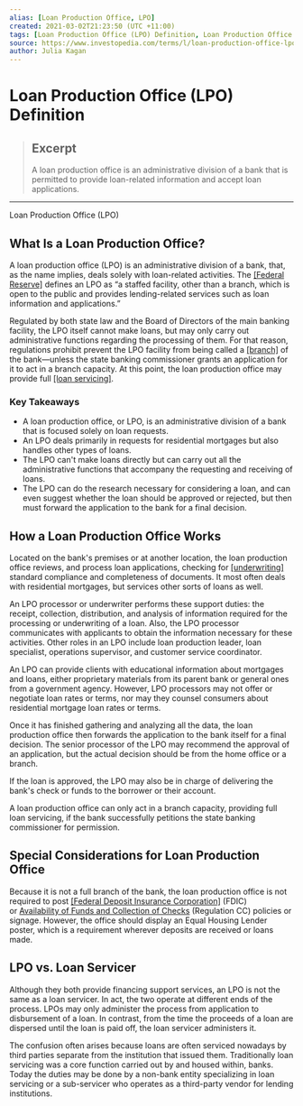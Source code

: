 ```yaml
---
alias: [Loan Production Office, LPO]
created: 2021-03-02T21:23:50 (UTC +11:00)
tags: [Loan Production Office (LPO) Definition, Loan Production Office (LPO)]
source: https://www.investopedia.com/terms/l/loan-production-office-lpo.asp
author: Julia Kagan
---
```


# Loan Production Office (LPO) Definition

> ## Excerpt
> A loan production office is an administrative division of a bank that is permitted to provide loan-related information and accept loan applications.

---

Loan Production Office (LPO)
## What Is a Loan Production Office?

A loan production office (LPO) is an administrative division of a bank, that, as the name implies, deals solely with loan-related activities. The [[Federal Reserve]](https://www.investopedia.com/articles/investing/061515/what-do-federal-reserve-banks-do.asp) defines an LPO as “a staffed facility, other than a branch, which is open to the public and provides lending-related services such as loan information and applications.”

Regulated by both state law and the Board of Directors of the main banking facility, the LPO itself cannot make loans, but may only carry out administrative functions regarding the processing of them. For that reason, regulations prohibit prevent the LPO facility from being called a [[branch]](https://www.investopedia.com/terms/b/branch-banking.asp) of the bank—unless the state banking commissioner grants an application for it to act in a branch capacity. At this point, the loan production office may provide full [[loan servicing]](https://www.investopedia.com/terms/l/loan_servicing.asp).

### Key Takeaways

-   A loan production office, or LPO, is an administrative division of a bank that is focused solely on loan requests.
-   An LPO deals primarily in requests for residential mortgages but also handles other types of loans.
-   The LPO can't make loans directly but can carry out all the administrative functions that accompany the requesting and receiving of loans.
-   The LPO can do the research necessary for considering a loan, and can even suggest whether the loan should be approved or rejected, but then must forward the application to the bank for a final decision. 

## How a Loan Production Office Works

Located on the bank's premises or at another location, the loan production office reviews, and process loan applications, checking for [[underwriting]](https://www.investopedia.com/terms/u/underwriting.asp) standard compliance and completeness of documents. It most often deals with residential mortgages, but services other sorts of loans as well.

An LPO processor or underwriter performs these support duties: the receipt, collection, distribution, and analysis of information required for the processing or underwriting of a loan. Also, the LPO processor communicates with applicants to obtain the information necessary for these activities. Other roles in an LPO include loan production leader, loan specialist, operations supervisor, and customer service coordinator.

An LPO can provide clients with educational information about mortgages and loans, either proprietary materials from its parent bank or general ones from a government agency. However, LPO processors may not offer or negotiate loan rates or terms, nor may they counsel consumers about residential mortgage loan rates or terms.

Once it has finished gathering and analyzing all the data, the loan production office then forwards the application to the bank itself for a final decision. The senior processor of the LPO may recommend the approval of an application, but the actual decision should be from the home office or a branch.

If the loan is approved, the LPO may also be in charge of delivering the bank's check or funds to the borrower or their account.

A loan production office can only act in a branch capacity, providing full loan servicing, if the bank successfully petitions the state banking commissioner for permission.

## Special Considerations for Loan Production Office

Because it is not a full branch of the bank, the loan production office is not required to post [[Federal Deposit Insurance Corporation]](https://www.investopedia.com/terms/f/fdic.asp) (FDIC) or [Availability of Funds and Collection of Checks](https://www.investopedia.com/terms/r/regulation-cc.asp) (Regulation CC) policies or signage. However, the office should display an Equal Housing Lender poster, which is a requirement wherever deposits are received or loans made.

## LPO vs. Loan Servicer

Although they both provide financing support services, an LPO is not the same as a loan servicer. In act, the two operate at different ends of the process. LPOs may only administer the process from application to disbursement of a loan. In contrast, from the time the proceeds of a loan are dispersed until the loan is paid off, the loan servicer administers it.

The confusion often arises because loans are often serviced nowadays by third parties separate from the institution that issued them. Traditionally loan servicing was a core function carried out by and housed within, banks. Today the duties may be done by a non-bank entity specializing in loan servicing or a sub-servicer who operates as a third-party vendor for lending institutions.
